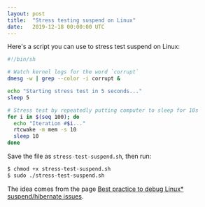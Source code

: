 ```yaml
---
layout: post
title:  "Stress testing suspend on Linux"
date:   2019-12-18 00:00:00 UTC
---
```


Here's a script you can use to stress test suspend on Linux:

```sh
#!/bin/sh

# Watch kernel logs for the word `corrupt`
dmesg -w | grep --color -i corrupt &

echo "Starting stress test in 5 seconds..."
sleep 5

# Stress test by repeatedly putting computer to sleep for 10s
for i in $(seq 100); do
  echo "Iteration #$i..."
  rtcwake -m mem -s 10
  sleep 10
done
```

Save the file as `stress-test-suspend.sh`, then run:

```sh
$ chmod +x stress-test-suspend.sh
$ sudo ./stress-test-suspend.sh
```

The idea comes from the page [Best practice to debug Linux* suspend/hibernate issues][0].


[0]: https://01.org/blogs/rzhang/2015/best-practice-debug-linux-suspend/hibernate-issues

